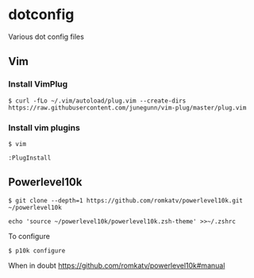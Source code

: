 # dotconfig
Various dot config files

## Vim
### Install VimPlug
```
$ curl -fLo ~/.vim/autoload/plug.vim --create-dirs https://raw.githubusercontent.com/junegunn/vim-plug/master/plug.vim
```
### Install vim plugins
```
$ vim
```
```
:PlugInstall
```

## Powerlevel10k
```
$ git clone --depth=1 https://github.com/romkatv/powerlevel10k.git ~/powerlevel10k
```
```
echo 'source ~/powerlevel10k/powerlevel10k.zsh-theme' >>~/.zshrc
```
To configure
```
$ p10k configure
```
When in doubt https://github.com/romkatv/powerlevel10k#manual
